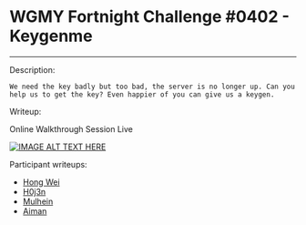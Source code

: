# WGMY Fortnight Challenge #0402 - Keygenme
---

Description:

```We need the key badly but too bad, the server is no longer up. Can you help us to get the key? Even happier of you can give us a keygen.```

Writeup:

Online Walkthrough Session Live

[![IMAGE ALT TEXT HERE](https://img.youtube.com/vi/tdmwhDTA1xk/0.jpg)](https://www.youtube.com/watch?v=tdmwhDTA1xk)

Participant writeups:

- [Hong Wei](https://github.com/Hong5489/WgmyFortnight/tree/master/keygenme)
- [H0j3n](https://github.com/WargamesMY/fortnight-challenge/blob/master/0402%20-%20KeygenMe/WGMY%20Fortnight%20Challenge%20%230402%20-%20H0j3n.pdf)
- [Mulhein](https://github.com/WargamesMY/fortnight-challenge/blob/master/0402%20-%20KeygenMe/wgmy2uni-keygenME%20-%20mulhein.pdf)
- [Aiman](https://github.com/WargamesMY/fortnight-challenge/blob/master/0402%20-%20KeygenMe/WGMY_Fortnight_Challenge%230402%20-%20aiman.pdf)